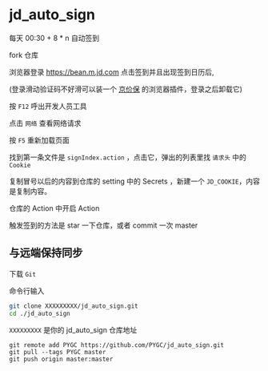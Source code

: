 # jd_auto_sign

每天 00:30 + 8 * n 自动签到

fork 仓库

浏览器登录 https://bean.m.jd.com 点击签到并且出现签到日历后,

(登录滑动验证码不好滑可以装一个 [京价保](https://jjb.im/) 的浏览器插件，登录之后卸载它)

按 `F12` 呼出开发人员工具

点击 `网络` 查看网络请求

按 `F5` 重新加载页面

找到第一条文件是 `signIndex.action` ，点击它，弹出的列表里找 `请求头` 中的 `Cookie`

复制冒号以后的内容到仓库的 setting 中的 Secrets ，新建一个 `JD_COOKIE`，内容是复制内容。

仓库的 Action 中开启 Action

触发签到的方法是 star 一下仓库，或者 commit 一次 master

## 与远端保持同步

下载 `Git`

命令行输入

```bash
git clone XXXXXXXXX/jd_auto_sign.git
cd ./jd_auto_sign
```

`XXXXXXXXX` 是你的 jd_auto_sign 仓库地址

```
git remote add PYGC https://github.com/PYGC/jd_auto_sign.git
git pull --tags PYGC master
git push origin master:master
```
